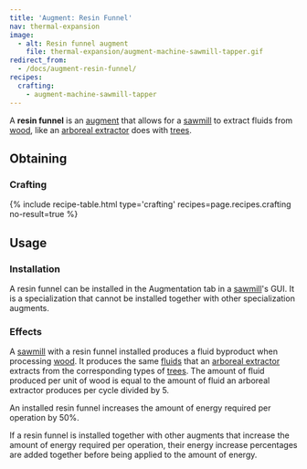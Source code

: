 ```yaml
---
title: 'Augment: Resin Funnel'
nav: thermal-expansion
image:
  - alt: Resin funnel augment
    file: thermal-expansion/augment-machine-sawmill-tapper.gif
redirect_from:
  - /docs/augment-resin-funnel/
recipes:
  crafting:
    - augment-machine-sawmill-tapper
---
```


A **resin funnel** is an [augment](/docs/augments/) that allows for a
[sawmill](/docs/sawmill/) to extract fluids from
[wood](https://minecraft.gamepedia.com/Wood), like an [arboreal
extractor](/docs/arboreal-extractor/) does with
[trees](https://minecraft.gamepedia.com/Tree).


Obtaining
---------

### Crafting
{% include recipe-table.html type='crafting' recipes=page.recipes.crafting no-result=true %}


Usage
-----

### Installation
A resin funnel can be installed in the Augmentation tab in a
[sawmill](/docs/sawmill/)'s GUI. It is a specialization that cannot be installed
together with other specialization augments.

### Effects
A [sawmill](/docs/sawmill/) with a resin funnel installed produces a fluid
byproduct when processing [wood](https://minecraft.gamepedia.com/Wood). It
produces the same [fluids](/docs/arboreal-extractor/#products) that an [arboreal
extractor](/docs/arboreal-extractor/) extracts from the corresponding types of
[trees](https://minecraft.gamepedia.com/Tree). The amount of fluid produced per
unit of wood is equal to the amount of fluid an arboreal extractor produces per
cycle divided by 5.

An installed resin funnel increases the amount of energy required per operation
by 50%.

If a resin funnel is installed together with other augments that increase the
amount of energy required per operation, their energy increase percentages are
added together before being applied to the amount of energy.
